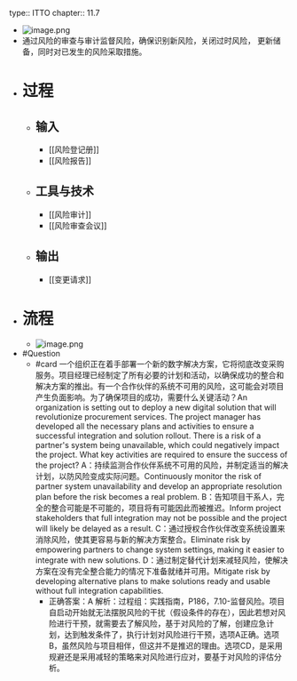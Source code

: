 type:: ITTO
chapter:: 11.7

- ![image.png](../assets/image_1747987768745_0.png)
- 通过风险的审查与审计监督风险，确保识别新风险，关闭过时风险， 更新储备，同时对已发生的风险采取措施。
- # 过程
	- ## 输入
		- [[风险登记册]]
		- [[风险报告]]
	- ## 工具与技术
		- [[风险审计]]
		- [[风险审查会议]]
	- ## 输出
		- [[变更请求]]
- # 流程
	- ![image.png](../assets/image_1747988088438_0.png)
- #Question
	- #card 一个组织正在着手部署一个新的数字解决方案，它将彻底改变采购服务。项目经理已经制定了所有必要的计划和活动，以确保成功的整合和解决方案的推出。有一个合作伙伴的系统不可用的风险，这可能会对项目产生负面影响。为了确保项目的成功，需要什么关键活动？An organization is setting out to deploy a new digital solution that will revolutionize procurement services. The project manager has developed all the necessary plans and activities to ensure a successful integration and solution rollout. There is a risk of a partner's system being unavailable, which could negatively impact the project. What key activities are required to ensure the success of the project?
	  A：持续监测合作伙伴系统不可用的风险，并制定适当的解决计划，以防风险变成实际问题。Continuously monitor the risk of partner system unavailability and develop an appropriate resolution plan before the risk becomes a real problem.
	  B：告知项目干系人，完全的整合可能是不可能的，项目将有可能因此而被推迟。Inform project stakeholders that full integration may not be possible and the project will likely be delayed as a result.
	  C：通过授权合作伙伴改变系统设置来消除风险，使其更容易与新的解决方案整合。Eliminate risk by empowering partners to change system settings, making it easier to integrate with new solutions.
	  D：通过制定替代计划来减轻风险，使解决方案在没有完全整合能力的情况下准备就绪并可用。Mitigate risk by developing alternative plans to make solutions ready and usable without full integration capabilities.
		- 正确答案：A
		  解析：过程组：实践指南，P186，7.10-监督风险。项目自启动开始就无法摆脱风险的干扰（假设条件的存在），因此若想对风险进行干预，就需要去了解风险，基于对风险的了解，创建应急计划，达到触发条件了，执行计划对风险进行干预，选项A正确。选项B，虽然风险与项目相伴，但这并不是推迟的理由。选项CD，是采用规避还是采用减轻的策略来对风险进行应对，要基于对风险的评估分析。